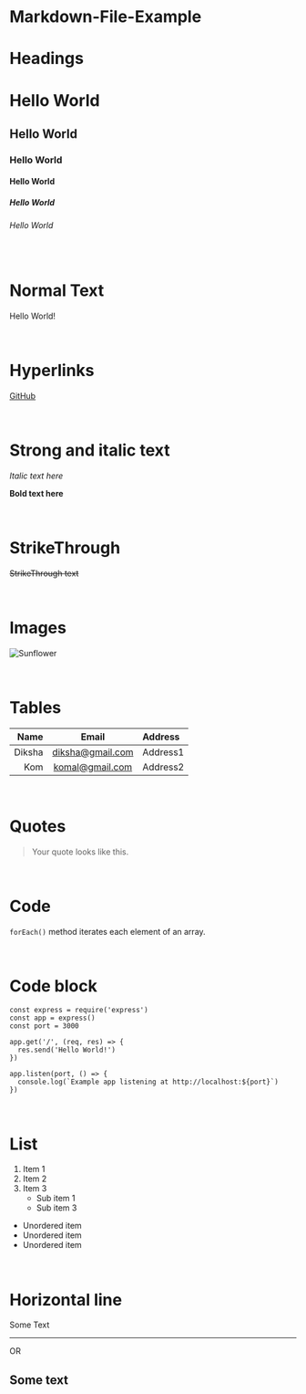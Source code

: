 # Markdown-File-Example

# Headings

# Hello World

## Hello World

### Hello World

#### Hello World

##### Hello World

###### Hello World

&nbsp;
# Normal Text

Hello World!

&nbsp;
# Hyperlinks

[GitHub](https://www.github.com "GitHub Home")

&nbsp;
# Strong and italic text

_Italic text here_

**Bold text here**  

&nbsp;
# StrikeThrough

~~StrikeThrough text~~  

&nbsp;
# Images
![Sunflower](https://images.unsplash.com/photo-1597848212624-a19eb35e2651?ixlib=rb-1.2.1&ixid=MnwxMjA3fDB8MHxleHBsb3JlLWZlZWR8Mnx8fGVufDB8fHx8&w=1000&q=80)  

&nbsp;
# Tables

| Name    | Email            | Address |
| -------: | :----------------: | :-------- |
|Diksha|diksha@gmail.com|Address1|
|Kom|komal@gmail.com|Address2|

&nbsp;
# Quotes
>Your quote looks like this.

&nbsp;
# Code
`forEach()` method iterates each element of an array.

&nbsp;
# Code block
```
const express = require('express')
const app = express()
const port = 3000

app.get('/', (req, res) => {
  res.send('Hello World!')
})

app.listen(port, () => {
  console.log(`Example app listening at http://localhost:${port}`)
})
```

&nbsp;
# List
1. Item 1
2. Item 2
3. Item 3
   * Sub item 1
   * Sub item 3
* Unordered item
* Unordered item
* Unordered item

&nbsp;
# Horizontal line

Some Text
***

OR

Some text
---
